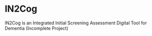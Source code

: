 # IN2Cog
IN2Cog is an Integrated Initial Screening Assessment Digital Tool for Dementia
(Incomplete Project)
